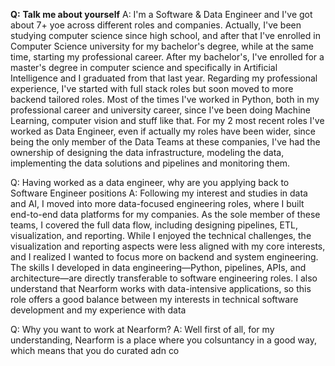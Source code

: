 
**Q:** **Talk me about yourself**
A: I'm a Software & Data Engineer and I've got about 7+ yoe across different roles and companies. Actually, I've been studying computer science since high school, and after that I've enrolled in Computer Science university for my bachelor's degree, while at the same time, starting my professional career. After my bachelor's, I've enrolled for a master's degree in computer science and specifically in Artificial Intelligence and I graduated from that last year.
Regarding my professional experience, I've started with full stack roles but soon moved to more backend tailored roles.
Most of the times I've worked in Python, both in my professional career and university career, since I've been doing Machine Learning, computer vision and stuff like that.
For my 2 most recent roles I've worked as Data Engineer, even if actually my roles have been wider, since being the only member of the Data Teams at these companies, I've had the ownership of designing the data infrastructure, modeling the data, implementing the data solutions and pipelines and monitoring them.

Q: Having worked as a data engineer, why are you applying back to Software Engineer positions
A: Following my interest and studies in data and AI, I moved into more data-focused engineering roles, where I built end-to-end data platforms for my companies. As the sole member of these teams, I covered the full data flow, including designing pipelines, ETL, visualization, and reporting. While I enjoyed the technical challenges, the visualization and reporting aspects were less aligned with my core interests, and I realized I wanted to focus more on backend and system engineering.
The skills I developed in data engineering—Python, pipelines, APIs, and architecture—are directly transferable to software engineering roles. I also understand that Nearform works with data-intensive applications, so this role offers a good balance between my interests in technical software development and my experience with data

Q: Why you want to work at Nearform?
A: Well first of all, for my understanding, Nearform is a place where you colsuntancy in a good way, which means that you do curated adn co